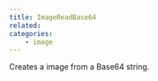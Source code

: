 ```yaml
---
title: ImageReadBase64
related:
categories:
    - image
---
```


Creates a image from a Base64 string.